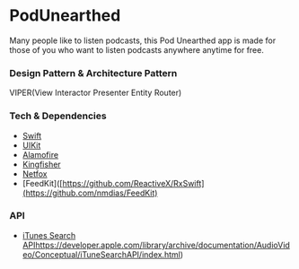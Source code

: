 # PodUnearthed #
Many people like to listen podcasts, this Pod Unearthed app is made for those of you who want to listen podcasts anywhere anytime for free.

### Design Pattern & Architecture Pattern ###
VIPER(View Interactor Presenter Entity Router)

### Tech & Dependencies ###
* [Swift](https://developer.apple.com/swift/)
* [UIKit](https://developer.apple.com/documentation/uikit)
* [Alamofire](https://github.com/Alamofire/Alamofire)
* [Kingfisher](https://github.com/onevcat/Kingfisher)
* [Netfox](https://github.com/kasketis/netfox)
* [FeedKit]([https://github.com/ReactiveX/RxSwift](https://github.com/nmdias/FeedKit)

### API ###
* [iTunes Search API](https://developer.apple.com/library/archive/documentation/AudioVideo/Conceptual/iTuneSearchAPI/index.html)https://developer.apple.com/library/archive/documentation/AudioVideo/Conceptual/iTuneSearchAPI/index.html)
